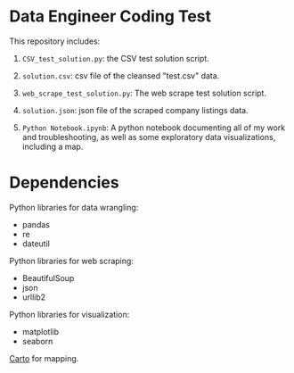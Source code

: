 # Data Engineer Coding Test

This repository includes:

1. `CSV_test_solution.py`: the CSV test solution script.

2. `solution.csv`: csv file of the cleansed "test.csv" data.

3. `web_scrape_test_solution.py`: The web scrape test solution script.

4. `solution.json`: json file of the scraped company listings data.

5. `Python Notebook.ipynb`: A python notebook documenting all of my work and troubleshooting, as well as some exploratory data visualizations, including a map.

# Dependencies
Python libraries for data wrangling:
- pandas
- re
- dateutil

Python libraries for web scraping:
- BeautifulSoup
- json
- urllib2

Python libraries for visualization:
- matplotlib
- seaborn

[Carto](https://carto.com/) for mapping.
